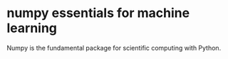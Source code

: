 # numpy essentials for machine learning
Numpy is the fundamental package for scientific computing with Python.
